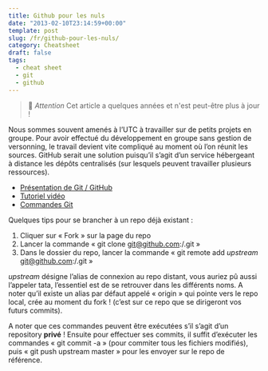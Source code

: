 ```yaml
---
title: Github pour les nuls
date: "2013-02-10T23:14:59+00:00"
template: post
slug: /fr/github-pour-les-nuls/
category: Cheatsheet
draft: false
tags:
  - cheat sheet
  - git
  - github
---
```


> 👴 _Attention_ Cet article a quelques années et n'est peut-être plus à jour !

Nous sommes souvent amenés à l&rsquo;UTC à travailler sur de petits projets en groupe. Pour avoir effectué du développement en groupe sans gestion de versonning, le travail devient vite compliqué au moment où l&rsquo;on réunit les sources. GitHub serait une solution puisqu&rsquo;il s&rsquo;agit d&rsquo;un service hébergeant à distance les dépôts centralisés (sur lesquels peuvent travailler plusieurs ressources).

  * <a href="http://www.sans-savoir.net/2008/05/07/github-vos-depots-distants-pour-git/" target="_blank">Présentation de Git / GitHub</a>
  * <a href="http://www.grafikart.fr/tutoriels/internet/git-github-131" target="_blank">Tutoriel vidéo</a>
  * <a href="http://www.siteduzero.com/tutoriel-3-254198-gerez-vos-codes-source-avec-git.html#onglets_tutos" target="_blank">Commandes Git</a>

Quelques tips pour se brancher à un repo déjà existant :

  1. Cliquer sur « Fork » sur la page du repo
  2. Lancer la commande « git clone git@github.com:_<votre login>_/<nom de votre repo>.git »
  3. Dans le dossier du repo, lancer la commande « git remote add _upstream_ git@github.com:<login du createur du repo>/<nom du repo>.git »

<div>
  <em>upstream</em> désigne l&rsquo;alias de connexion au repo distant, vous auriez pû aussi l&rsquo;appeler tata, l&rsquo;essentiel est de se retrouver dans les différents noms. A noter qu&rsquo;il existe un alias par défaut appelé « origin » qui pointe vers le repo local, crée au moment du fork ! (c&rsquo;est sur ce repo que se dirigeront vos futurs commits).
</div>

A noter que ces commandes peuvent être exécutées s&rsquo;il s&rsquo;agit d&rsquo;un repository **privé** ! Ensuite pour effectuer ses commits, il suffit d&rsquo;exécuter les commandes « git commit -a » (pour commiter tous les fichiers modifiés), puis « git push upstream master » pour les envoyer sur le repo de référence.

